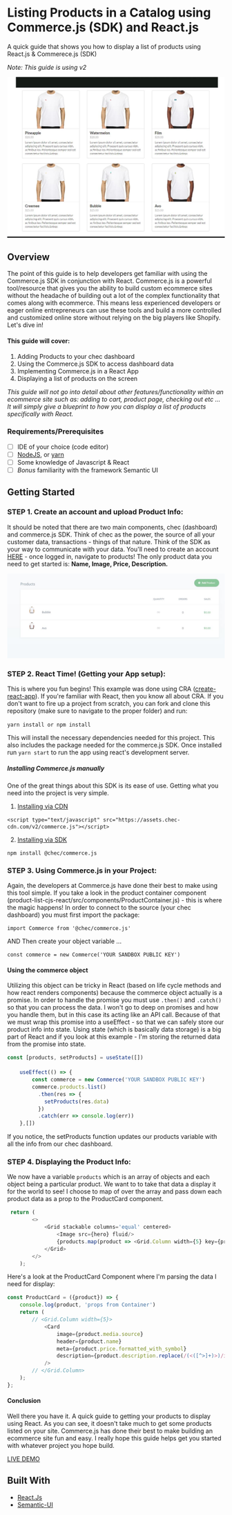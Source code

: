 # Listing Products in a Catalog using Commerce.js (SDK) and React.js

A quick guide that shows you how to display a list of products using React.js & Commerece.js (SDK)

*Note: This guide is using v2*

![](src/img/home-screen-shot.JPG)

## Overview
The point of this guide is to help developers get familiar with using the Commerce.js SDK in conjunction with React.  Commerce.js is a powerful tool/resource that gives you the ability to build custom ecommerce sites without the headache of building out a lot of the complex functionality that comes along with ecommerce.  This means less experienced developers or eager online entrepreneurs can use these tools and build a more controlled and customized online store without relying on the big players like Shopify. Let's dive in! 

#### This guide will cover: 

1. Adding Products to your chec dashboard
2. Using the Commerce.js SDK to access dashboard data
3. Implementing Commerce.js in a React App
4. Displaying a list of products on the screen

*This guide will not go into detail about other features/functionality within an ecommerce site such as: adding to cart, product page, checking out etc ... It will simply give a blueprint to how you can display a list of products specifically with React.* 

### Requirements/Prerequisites

- [ ] IDE of your choice (code editor)
- [ ] [NodeJS](https://nodejs.org/en/), or [yarn](https://classic.yarnpkg.com/en/docs/install/#windows-stable)
- [ ] Some knowledge of Javascript & React
- [ ] *Bonus* familiarity with the framework Semantic UI

## Getting Started

### STEP 1. Create an account and upload Product Info:

It should be noted that there are two main components, chec (dashboard) and commerce.js SDK.  Think of chec as the power, the source of all your customer data, transactions - things of that nature.  Think of the SDK as your way to communicate with your data.  You'll need to create an account [HERE](https://dashboard.chec.io/signup) - once logged in, navigate to products! The only product data you need to get started is: **Name, Image, Price, Description.** 

![](src/img/products-list.JPG)

### STEP 2. React Time! (Getting your App setup):

This is where you fun begins!  This example was done using CRA ([create-react-app](https://create-react-app.dev/docs/getting-started/)).  If you're familiar with React, then you know all about CRA.  If you don't want to fire up a project from scratch, you can fork and clone this repository (make sure to navigate to the proper folder) and run: 

`yarn install or npm install`

This will install the necessary dependencies needed for this project.  This also includes the package needed for the commerce.js SDK. Once installed run `yarn start` to run the app using react's development server.  

##### Installing Commerce.js manually

One of the great things about this SDK is its ease of use.  Getting what you need into the project is very simple.

1. [Installing via CDN](https://commercejs.com/docs/overview/getting-started.html)

```
<script type="text/javascript" src="https://assets.chec-cdn.com/v2/commerce.js"></script>
```

2. [Installing via SDK](https://commercejs.com/docs/overview/getting-started.html)

```
npm install @chec/commerce.js
```

### STEP 3. Using Commerce.js in your Project:

Again, the developers at Commerce.js have done their best to make using this tool simple.  If you take a look in the product container component (product-list-cjs-react/src/components/ProductContainer.js) - this is where the magic happens! In order to connect to the source (your chec dashboard) you must first import the package: 
```
import Commerce from '@chec/commerce.js'
```
AND Then create your object variable ... 

```
const commerce = new Commerce('YOUR SANDBOX PUBLIC KEY')
```

#### Using the commerce object

Utilizing this object can be tricky in React (based on life cycle methods and how react renders components) because the commerce object actually is a promise.  In order to handle the promise you must use `.then()` and `.catch()` so that you can process the data.  I won't go to deep on promises and how you handle them, but in this case its acting like an API call.  Because of that we must wrap this promise into a useEffect - so that we can safely store our product info into state.  Using state (which is basically data storage) is a big part of React and if you look at this example - I'm storing the returned data from the promise into state. 

```javascript
const [products, setProducts] = useState([])

    useEffect(() => {
        const commerce = new Commerce('YOUR SANDBOX PUBLIC KEY')
        commerce.products.list()
          .then(res => {
            setProducts(res.data)
          })
          .catch(err => console.log(err))
    },[])
```
If you notice, the setProducts function updates our products variable with all the info from our chec dashboard. 

### STEP 4. Displaying the Product Info:

We now have a variable `products` which is an array of objects and each object being a particular product. We want to to take that data a display it for the world to see! I choose to map of over the array and pass down each product data as a prop to the ProductCard component. 

```javascript
 return (
        <>
            <Grid stackable columns='equal' centered>
                <Image src={hero} fluid/>
                {products.map(product => <Grid.Column width={5} key={product.id}><ProductCard product={product} /></Grid.Column>)}
            </Grid>
        </>
    );
```

Here's a look at the ProductCard Component where I'm parsing the data I need for display: 

```javascript
const ProductCard = ({product}) => {
    console.log(product, 'props from Container')
    return (
        // <Grid.Column width={5}>
            <Card 
                image={product.media.source}
                header={product.name}
                meta={product.price.formatted_with_symbol}
                description={product.description.replace(/(<([^>]+)>)/ig,"")}
            />
        // </Grid.Column>
    );
};
```

#### Conclusion 

Well there you have it.  A quick guide to getting your products to display using React.  As you can see, it doesn't take much to get some products listed on your site.  Commerce.js has done their best to make building an ecommerce site fun and easy.  I really hope this guide helps get you started with whatever project you hope build.

[LIVE DEMO](https://product-list-cjs-react.netlify.com/)

## Built With

* [React.Js](https://reactjs.org/docs/getting-started.html)
* [Semantic-UI](https://react.semantic-ui.com/)


